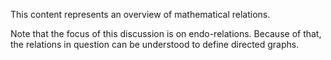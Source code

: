 
This content represents an overview of mathematical relations.

Note that the focus of this discussion is on endo-relations. Because of
that, the relations in question can be understood to define directed graphs.
